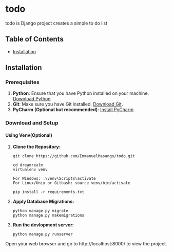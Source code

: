 # todo
todo is Django project creates a simple to do list 

## Table of Contents

- [Installation](#installation)


## Installation

### Prerequisites

1. **Python**: Ensure that you have Python installed on your machine. [Download Python](https://www.python.org/downloads/).
2. **Git**: Make sure you have Git installed. [Download Git](https://git-scm.com/downloads).
3. **PyCharm (Optional but recommended)**: [Install PyCharm](https://www.jetbrains.com/help/pycharm/installation-guide.html).

### Download and Setup
#### Using Venv(Optional)
1. **Clone the Repository:**
   ```In bash
   git clone https://github.com/EmmanuelMasango/todo.git

   cd dreamrealm
   virtualenv venv

   For Windows: .\venv\Scripts\activate
   For Linux/Unix or Gitbash: source venv/bin/activate
   
   pip install -r requirements.txt

2. **Apply Database Migrations:**
   ```In bash
   python manage.py migrate
   python manage.py makemigrations

3. **Run the devlopment server:**
   ```In bash
   python manage.py runserver

Open your web browser and go to http://localhost:8000/ to view the project.
